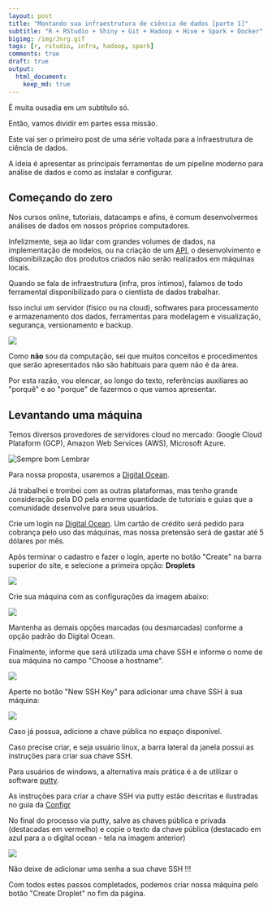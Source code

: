 ```yaml
---
layout: post
title: "Montando sua infraestrutura de ciência de dados [parte 1]"
subtitle: "R + RStudio + Shiny + Git + Hadoop + Hive + Spark + Docker"
bigimg: /img/Jnrg.gif
tags: [r, rstudio, infra, hadoop, spark]
comments: true
draft: true
output:
  html_document:
    keep_md: true
---
```


É muita ousadia em um subtítulo só.

Então, vamos dividir em partes essa missão.

Este vai ser o primeiro post de uma série voltada para a infraestrutura de ciência de dados.

A ideia é apresentar as principais ferramentas de um pipeline moderno para análise de dados e como as instalar e configurar.

## Começando do zero

Nos cursos online, tutoriais, datacamps e afins, é comum desenvolvermos análises de dados em nossos próprios computadores. 

Infelizmente, seja ao lidar com grandes volumes de dados, na implementação de modelos, ou na criação de um [API](https://pt.wikipedia.org/wiki/Interface_de_programa%C3%A7%C3%A3o_de_aplica%C3%A7%C3%B5es), o desenvolvimento e disponibilização dos produtos criados não serão realizados em máquinas locais.

Quando se fala de infraestrutura (infra, pros íntimos), falamos de todo ferramental disponibilizado para o cientista de dados trabalhar. 

Isso inclui um servidor (físico ou na cloud), softwares para processamento e armazenamento dos dados, ferramentas para modelagem e visualização, segurança, versionamento e backup.

![](./img/infra.PNG)

Como **não** sou da computação, sei que muitos conceitos e procedimentos que serão apresentados não são habituais para quem não é da área. 

Por esta razão, vou elencar, ao longo do texto, referências auxiliares ao "porquê" e ao "porque" de fazermos o que vamos apresentar.

## Levantando uma máquina

Temos diversos provedores de servidores cloud no mercado: Google Cloud Plataform (GCP), Amazon Web Services (AWS), Microsoft Azure.

![Sempre bom Lembrar](./img/cloud.jpg)

Para nossa proposta, usaremos a [Digital Ocean](https://www.digitalocean.com/).

Já trabalhei e trombei com as outras plataformas, mas tenho grande consideração pela DO pela enorme quantidade de tutoriais e guias que a comunidade desenvolve para seus usuários.

Crie um login na [Digital Ocean](https://cloud.digitalocean.com/registrations/new). Um cartão de crédito será pedido para cobrança pelo uso das máquinas, mas nossa pretensão será de gastar até 5 dólares por mês.

Após terminar o cadastro e fazer o login, aperte no botão "Create" na barra superior do site, e selecione a primeira opção: **Droplets**

![](./img/droplet.PNG)

Crie sua máquina com as configurações da imagem abaixo:

![](./img/configs.PNG)

Mantenha as demais opções marcadas (ou desmarcadas) conforme a opção padrão do Digital Ocean.

Finalmente, informe que será utilizada uma chave SSH e informe o nome de sua máquina no campo "Choose a hostname".

![](./img/ssh.PNG)

Aperte no botão "New SSH Key" para adicionar uma chave SSH à sua máquina:

![](./img/key.PNG)

Caso já possua, adicione a chave pública no espaço disponível.

Caso precise criar, e seja usuário linux, a barra lateral da janela possui as instruções para criar sua chave SSH.

Para usuários de windows, a alternativa mais prática é a de utilizar o software [putty](https://www.chiark.greenend.org.uk/~sgtatham/putty/latest.html).

As instruções para criar a chave SSH via putty estão descritas e ilustradas no guia da [Configr](https://configr.com/ajuda/como-criar-uma-chave-ssh-usando-putty/)

No final do processo via putty, salve as chaves pública e privada (destacadas em vermelho) e copie o texto da chave pública (destacado em azul para a o digital ocean - tela na imagem anterior)

![](./img/putty.PNG)

Não deixe de adicionar uma senha a sua chave SSH !!!

Com todos estes passos completados, podemos criar nossa máquina pelo botão "Create Droplet" no fim da página.

